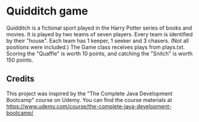# Quidditch game
Quidditch is a fictional sport played in the Harry Potter series of books and movies. 
It is played by two teams of seven players. 
Every team is identified by their "house". Each team has 1 keeper, 1 seeker and 3 chasers. (Not all positions were included.)
The Game class receives plays from plays.txt.
Scoring the "Quaffle" is worth 10 points, and catching the "Snitch" is worth 150 points.
## Credits
This project was inspired by the "The Complete Java Development Bootcamp" course on Udemy. You can find the course materials at https://www.udemy.com/course/the-complete-java-development-bootcamp/
